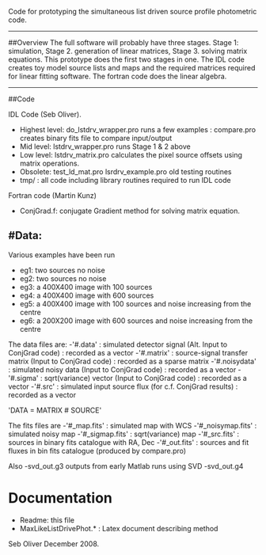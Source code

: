 Code for prototyping the simultaneous list driven source profile photometric code.

---------------------------------------

##Overview
The full software will probably have three stages.  Stage 1: simulation, Stage 2. generation of linear matrices, Stage 3. solving matrix equations.  This prototype does the first two stages in one. 
The IDL code creates toy model source lists and maps and the required matrices required for linear fitting software. The fortran code does the linear algebra.

---------------------------------------

##Code

IDL Code (Seb Oliver).
* Highest level: do_lstdrv_wrapper.pro runs a few examples
	     : compare.pro creates binary fits file to compare input/output
* Mid level: lstdrv_wrapper.pro runs Stage 1 & 2 above
* Low level: lstdrv_matrix.pro calculates the pixel source offsets using matrix operations.
* Obsolete: test_ld_mat.pro lsrdrv_example.pro old testing routines
* tmp/ : all code including library routines required to run IDL code

Fortran code (Martin Kunz)
* ConjGrad.f: conjugate Gradient method for solving matrix equation.


#Data:
--------------------------------------------------
Various examples have been run

* eg1: two sources no noise
* eg2: two sources no noise
* eg3: a 400X400 image with 100 sources
* eg4: a 400X400 image with 600 sources
* eg5: a 400X400 image with 100 sources and noise increasing from the centre
* eg6: a 200X200 image with 600 sources and noise increasing from the centre

The data files are:
-'#.data'     : simulated detector signal       (Alt. Input to ConjGrad code)
	    : recorded as a vector
-'#.matrix'    : source-signal transfer matrix   (Input to ConjGrad code)
	    : recorded as a sparse matrix
-'#.noisydata' : simulated noisy data            (Input to ConjGrad code)
	    : recorded as a vector
-'#.sigma'     : sqrt(variance) vector           (Input to ConjGrad code)
	    : recorded as a vector
-'#.src'        : simulated input source flux     (for c.f. ConjGrad results)
	    : recorded as a vector

'DATA = MATRIX # SOURCE'

The fits files are
-'#_map.fits'        : simulated map with WCS
-'#_noisymap.fits'   : simulated noisy map
-'#_sigmap.fits'     : sqrt(variance) map
-'#_src.fits'        : sources in binary fits catalogue with RA, Dec
-'#_out.fits'	  : sources and fit fluxes in bin fits catalogue (produced by compare.pro)


Also
-svd_out.g3 outputs from early Matlab runs using SVD
-svd_out.g4 


Documentation
==============

* Readme: this file
* MaxLikeListDrivePhot.* : Latex document describing method









Seb Oliver December 2008.